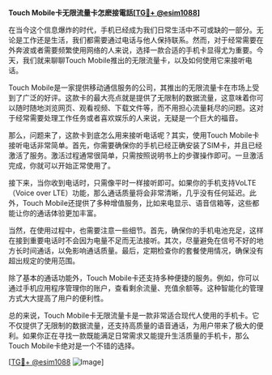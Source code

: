 **Touch Mobile卡无限流量卡怎麽接電話[[TG💪+ @esim1088](https://t.me/s/esim1088)]**

在当今这个信息爆炸的时代，手机已经成为我们日常生活中不可或缺的一部分。无论是工作还是生活，我们都需要通过电话与他人保持联系。然而，对于经常需要在外奔波或者需要频繁使用网络的人来说，选择一款合适的手机卡显得尤为重要。今天，我们就来聊聊Touch Mobile推出的无限流量卡，以及如何使用它来接听电话。

Touch Mobile是一家提供移动通信服务的公司，其推出的无限流量卡在市场上受到了广泛的好评。这款卡的最大亮点就是提供了无限制的数据流量，这意味着你可以随时随地浏览网页、观看视频、下载文件等，而不用担心流量耗尽的问题。这对于经常需要处理工作任务或者喜欢娱乐的人来说，无疑是一个巨大的福音。

那么，问题来了，这款卡到底怎么用来接听电话呢？其实，使用Touch Mobile卡接听电话非常简单。首先，你需要确保你的手机已经正确安装了SIM卡，并且已经激活了服务。激活过程通常很简单，只需按照说明书上的步骤操作即可。一旦激活完成，你就可以开始正常使用了。

接下来，当你收到电话时，只需像平时一样接听即可。如果你的手机支持VoLTE（Voice over LTE）功能，那么通话质量将会非常清晰，几乎没有任何延迟。此外，Touch Mobile还提供了多种增值服务，比如来电显示、语音信箱等，这些都能让你的通话体验更加丰富。

当然，在使用过程中，也需要注意一些细节。首先，确保你的手机电池充足，这样在接到重要电话时不会因为电量不足而无法接听。其次，尽量避免在信号不好的地方长时间通话，以免影响通话质量。最后，定期检查你的套餐使用情况，确保没有超出规定的使用范围。

除了基本的通话功能外，Touch Mobile卡还支持多种便捷的服务。例如，你可以通过手机应用程序管理你的账户，查看剩余流量、充值余额等。这种智能化的管理方式大大提高了用户的便利性。

总的来说，Touch Mobile卡无限流量卡是一款非常适合现代人使用的手机卡。它不仅提供了无限制的数据流量，还支持高质量的语音通话，为用户带来了极大的便利。如果你正在寻找一款既能满足日常需求又能提升生活质量的手机卡，那么Touch Mobile卡绝对是一个不错的选择。

[[TG💪+ @esim1088](https://t.me/s/esim1088) ![Image](https://i.postimg.cc/4NQfJmqS/Snipaste-2025-05-13-00-14-12.png)]